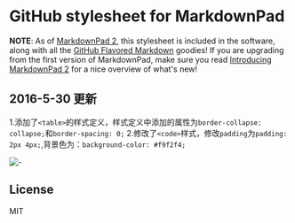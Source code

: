 # GitHub stylesheet for MarkdownPad

**NOTE**: As of [MarkdownPad 2](http://markdownpad.com/), this stylesheet is included in the software, along with all the [GitHub Flavored Markdown](http://github.github.com/github-flavored-markdown/) goodies! If you are upgrading from the first version of MarkdownPad, make sure you read [Introducing MarkdownPad 2](http://markdownpad.com/news/2013/introducing-markdownpad-2/) for a nice overview of what's new!


## 2016-5-30 更新
1.添加了`<table>`的样式定义，样式定义中添加的属性为`border-collapse: collapse;`和`border-spacing: 0;`
2.修改了`<code>`样式，修改`padding`为`padding: 2px 4px;`,背景色为：`background-color: #f9f2f4;`

![-](../attachment/tableandcode.png)

## License

MIT
